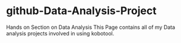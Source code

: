 # github-Data-Analysis-Project
Hands on Section on Data Analysis
This Page contains all of my Data analysis projects involved in using kobotool.
